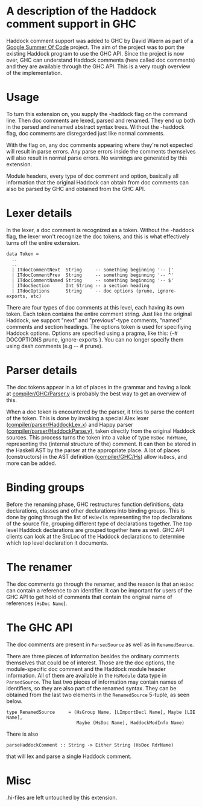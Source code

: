 # A description of the Haddock comment support in GHC


Haddock comment support was added to GHC by David Waern as part of a [Google Summer Of Code](http://code.google.com/soc) project. The aim of the project was to  port the existing Haddock program to use the GHC API. Since the project is now over, GHC can understand Haddock comments (here called doc comments) and they are available through the GHC API. This is a very rough overview of the implementation.

# Usage


To turn this extension on, you supply the -haddock flag on the command line. Then doc comments are lexed, parsed and renamed. They end up both in the parsed and renamed abstract syntax trees. Without the -haddock flag, doc comments are disregarded just like normal comments. 


With the flag on, any doc comments appearing where they're not expected will result in parse errors. Any parse errors inside the comments themselves will also result in normal parse errors. No warnings are generated by this extension.


Module headers, every type of doc comment and option, basically all information that the original Haddock can obtain from doc comments can also be parsed by GHC and obtained from the GHC API.  

# Lexer details


In the lexer, a doc comment is recognized as a token. Without the -haddock flag, the lexer won't recognize the doc tokens, and this is what effectively turns off the entire extension.

```wiki
data Token =
  ..
  ..
  | ITdocCommentNext  String     -- something beginning '-- |'
  | ITdocCommentPrev  String     -- something beginning '-- ^'
  | ITdocCommentNamed String     -- something beginning '-- $'
  | ITdocSection      Int String -- a section heading
  | ITdocOptions      String     -- doc options (prune, ignore-exports, etc)
```


There are four types of doc comments at this level, each having its own token. Each token contains the entire comment string. 
Just like the original Haddock, we support "next" and "previous"-type comments, "named" comments and section headings. The options token is used for   specifiying Haddock options. Options are specified using a pragma, like this: {-\# DOCOPTIONS prune, ignore-exports }. You can no longer specify them using dash comments (e.g -- \# prune).

# Parser details



The doc tokens appear in a lot of places in the grammar and having a look at [compiler/GHC/Parser.y](https://gitlab.haskell.org/ghc/ghc/blob/master/compiler/GHC/Parser.y) is probably the best way to get an overview of this.



When a doc token is encountered by the parser, it tries to parse the content of the token. This is done by invoking a special Alex lexer ([compiler/parser/HaddockLex.x](https://gitlab.haskell.org/ghc/ghc/blob/master/compiler/parser/HaddockLex.x)) and Happy parser ([compiler/parser/HaddockParse.y](https://gitlab.haskell.org/ghc/ghc/blob/master/compiler/parser/HaddockParse.y)), taken directly from the original Haddock sources. This process turns the token into a value of type `HsDoc RdrName`, representing the (internal structure of the) comment. It can then be stored in the Haskell AST by the parser at the appropriate place. A lot of places (constructors) in the AST definition ([compiler/GHC/Hs](https://gitlab.haskell.org/ghc/ghc/blob/master/compiler/GHC/Hs)) allow `HsDoc`s, and more can be added.


# Binding groups


Before the renaming phase, GHC restructures function definitions, data declarations, classes and other declarations into binding groups. This is done by going through the list of `HsDecl`s representing the top declarations of the source file, grouping different type of declarations together. The top level Haddock declarations are grouped together here as well. GHC API clients can look at the SrcLoc of the Haddock declarations to determine which top level declaration it documents.

# The renamer


The doc comments go through the renamer, and the reason is that an `HsDoc` can contain a reference to an identifier. It can be important for users of the GHC API to get hold of comments that contain the original name of references (`HsDoc Name`).

# The GHC API


The doc comments are present in `ParsedSource` as well as in `RenamedSource`.


There are three pieces of information besides the ordinary comments themselves that could be of interest. Those are the doc options, the module-specific doc comment and the Haddock module header information. All of them are available in the `HsModule` data type in `ParsedSource`. The last two pieces of information may contain names of identifiers, so they are also part of the renamed syntax. They can be obtained from the last two elements in the `RenamedSource` 5-tuple, as seen below.

```wiki
type RenamedSource     = (HsGroup Name, [LImportDecl Name], Maybe [LIE Name],
                          Maybe (HsDoc Name), HaddockModInfo Name)
```


There is also 

`parseHaddockComment :: String -> Either String (HsDoc RdrName)`


that will lex and parse a single Haddock comment.

# Misc


.hi-files are left untouched by this extension.
